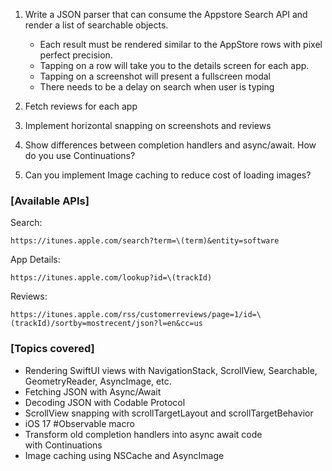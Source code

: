 1.  Write a JSON parser that can consume the Appstore Search API and render a list of searchable objects.
    -   Each result must be rendered similar to the AppStore rows with pixel perfect precision.
    -   Tapping on a row will take you to the details screen for each app.
    -   Tapping on a screenshot will present a fullscreen modal
    -   There needs to be a delay on search when user is typing

2. Fetch reviews for each app

3. Implement horizontal snapping on screenshots and reviews

4. Show differences between completion handlers and async/await. How do you use Continuations?

5. Can you implement Image caching to reduce cost of loading images?


### [Available APIs]

Search:

```
https://itunes.apple.com/search?term=\(term)&entity=software
```

App Details:

```
https://itunes.apple.com/lookup?id=\(trackId)
```

Reviews:

```
https://itunes.apple.com/rss/customerreviews/page=1/id=\(trackId)/sortby=mostrecent/json?l=en&cc=us
```

### [Topics covered]

-   Rendering SwiftUI views with NavigationStack, ScrollView, Searchable, GeometryReader, AsyncImage, etc.
-   Fetching JSON with Async/Await
-   Decoding JSON with Codable Protocol
-   ScrollView snapping with scrollTargetLayout and scrollTargetBehavior
-   iOS 17 #Observable macro
-   Transform old completion handlers into async await code with Continuations
-   Image caching using NSCache and AsyncImage
